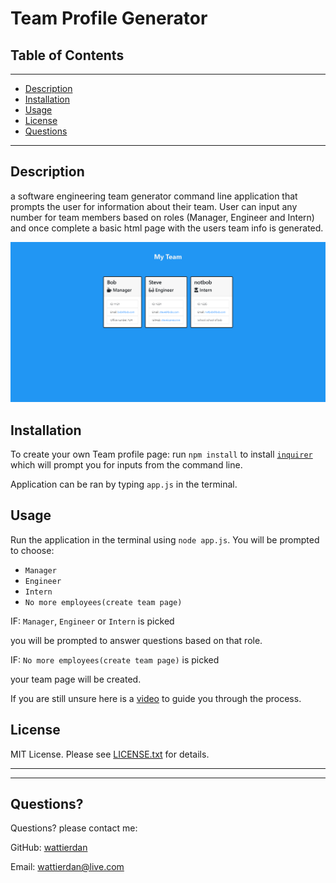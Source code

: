 # Team Profile Generator

## Table of Contents
---
* [Description](#Description) 
* [Installation](#Installation)
* [Usage](#Usage) 
* [License](#license) 
* [Questions](#Questions)

---
  
  ## Description 
  
  a software engineering team generator command line application that prompts the user for information about their team. User can input any number for team members based on roles (Manager, Engineer and Intern) and once complete a basic html page with the users team info is generated.

  ![screenshot](\Develop\assets\screenshot.png)
 
  ## Installation
  To create your own Team profile page: run `npm install` to install [`inquirer`](https://www.npmjs.com/package/inquirer) which will prompt you for inputs from the command line.

   Application can be ran by typing `app.js` in the terminal. 

  ## Usage 
  
  Run the application in the terminal using `node app.js`. You will be prompted to choose: 
  
  * `Manager` 
  * `Engineer`
  * `Intern`
  * `No more employees(create team page)` 
  
  IF: `Manager`, `Engineer` or `Intern` is picked 
  
  you will be prompted to answer questions based on that role. 
  
  IF: `No more employees(create team page)` is picked 
  
  your team page will be created. 
  
  

  If you are still unsure here is a [video](https://drive.google.com/file/d/1oIcrsseuy8dj85lWNrl5E_iKNyYaMmuW/view) to guide you through the process.

  ## License

MIT License. Please see [LICENSE.txt](./LICENSE.txt) for details.
  

  ---
  ---
  ## Questions?
  Questions? please contact me:
 
  GitHub: [wattierdan](https://github.com/wattierdan)
  
  Email: wattierdan@live.com
  